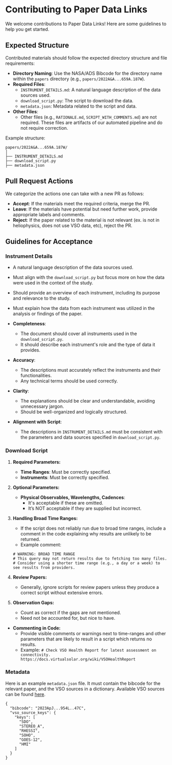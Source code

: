 # Contributing to Paper Data Links

We welcome contributions to Paper Data Links! Here are some guidelines to help you get started.

## Expected Structure

Contributed materials should follow the expected directory structure and file requirements:

- **Directory Naming**: Use the NASA/ADS Bibcode for the directory name within the `papers` directory (e.g., `papers/2022A&A...659A.187W`).
- **Required Files**:
    - `INSTRUMENT_DETAILS.md`: A natural language description of the data sources used.
    - `download_script.py`: The script to download the data.
    - `metadata.json`: Metadata related to the script and data.
- **Other Files**:
    - Other files (e.g., `RATIONALE.md`, `SCRIPT_WITH_COMMENTS.md`) are not required. These files are artifacts of our automated pipeline and do not require correction.

Example structure:
```
papers/2022A&A...659A.187W/  
│  
├── INSTRUMENT_DETAILS.md  
├── download_script.py  
├── metadata.json  
```

## Pull Request Actions

We categorize the actions one can take with a new PR as follows:
- **Accept**: If the materials meet the required criteria, merge the PR.
- **Leave**: If the materials have potential but need further work, provide appropriate labels and comments.
- **Reject**: If the paper related to the material is not relevant (ex. is not in heliophysics, does not use VSO data, etc), reject the PR.


## Guidelines for Acceptance

### Instrument Details

- A natural language description of the data sources used.
- Must align with the `download_script.py` but focus more on how the data were used in the context of the study.
- Should provide an overview of each instrument, including its purpose and relevance to the study.
- Must explain how the data from each instrument was utilized in the analysis or findings of the paper.

- **Completeness**: 
  - The document should cover all instruments used in the `download_script.py`.
  - It should describe each instrument's role and the type of data it provides.

- **Accuracy**: 
  - The descriptions must accurately reflect the instruments and their functionalities.
  - Any technical terms should be used correctly.

- **Clarity**: 
  - The explanations should be clear and understandable, avoiding unnecessary jargon.
  - Should be well-organized and logically structured.

- **Alignment with Script**: 
  - The descriptions in `INSTRUMENT_DETAILS.md` must be consistent with the parameters and data sources specified in `download_script.py`.

### Download Script

1. **Required Parameters:**
    - **Time Ranges**: Must be correctly specified.
    - **Instruments**: Must be correctly specified.

2. **Optional Parameters:**
    - **Physical Observables, Wavelengths, Cadences**:
        - It's acceptable if these are omitted.
        - It’s NOT acceptable if they are supplied but incorrect.

3. **Handling Broad Time Ranges:**
    - If the script does not reliably run due to broad time ranges, include a comment in the code explaining why results are unlikely to be returned.
    - Example comment:
    ```
    # WARNING: BROAD TIME RANGE
    # This query may not return results due to fetching too many files.
    # Consider using a shorter time range (e.g., a day or a week) to see results from providers.
    ```

4. **Review Papers:**
    - Generally, ignore scripts for review papers unless they produce a correct script without extensive errors.

5. **Observation Gaps:**
    - Count as correct if the gaps are not mentioned.
    - Need not be accounted for, but nice to have.

- **Commenting in Code:**
    - Provide visible comments or warnings next to time-ranges and other parameters that are likely to result in a script which returns no results.
    - Example: `# Check VSO Health Report for latest assessment on connectivity. https://docs.virtualsolar.org/wiki/VSOHealthReport`

### Metadata
Here is an example `metadata.json` file. It must contain the bibcode for the relevant paper, and the VSO sources in a dictionary. Available VSO sources can be found [here](https://sdac.virtualsolar.org/cgi/show_details?keyword=SOURCE).

```
{
  "bibcode": "2023ApJ...954L..47C",
  "vso_source_keys": {
    "keys": [
      "SDO",
      "STEREO_A",
      "RHESSI",
      "SOHO",
      "GOES-12",
      "HMI"
    ]
  }
}
```
